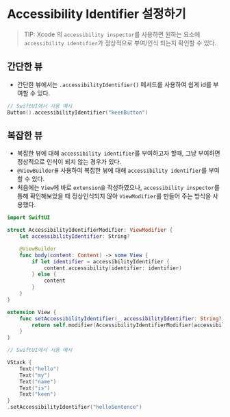# Accessibility Identifier 설정하기

> TIP: Xcode 의 `accessibility inspector`를 사용하면 원하는 요소에 `accessibility identifier`가 정상적으로 부여/인식 되는지 확인할 수 있다.

## 간단한 뷰
- 간단한 뷰에서는 `.accessibilityIdentifier()` 메서드를 사용하여 쉽게 id를 부여할 수 있다.
```swift
// SwiftUI에서 사용 예시
Button().accessibilityIdentifier("keenButton")
```

## 복잡한 뷰
- 복잡한 뷰에 대해 `accessibility identifier`를 부여하고자 할때, 그냥 부여하면 정상적으로 인식이 되지 않는 경우가 있다.
- `@ViewBuilder를` 사용하여 복잡한 뷰에 대해 `accessibility identifier`를 부여할 수 있다.
- 처음에는 `View`에 바로 `extension을` 작성하였으나, `accessibility inspector`를 통해 확인해보았을 때 정상인식되지 않아 `ViewModifier`를 만들어 주는 방식을 사용했다.

```swift
import SwiftUI

struct AccessibilityIdentifierModifier: ViewModifier {
    let accessibilityIdentifier: String?

    @ViewBuilder
    func body(content: Content) -> some View {
        if let identifier = accessibilityIdentifier {
            content.accessibility(identifier: identifier)
        } else {
            content
        }
    }
}

extension View {
    func setAccessibilityIdentifier(_ accessibilityIdentifier: String?) -> some View {
        return self.modifier(AccessibilityIdentifierModifier(accessibilityIdentifier: accessibilityIdentifier))
    }
}

// SwiftUI에서 시용 예시

VStack {
    Text("hello")
    Text("my")
    Text("name")
    Text("is")
    Text("keen")
}
.setAccessibilityIdentifier("helloSentence")

```
